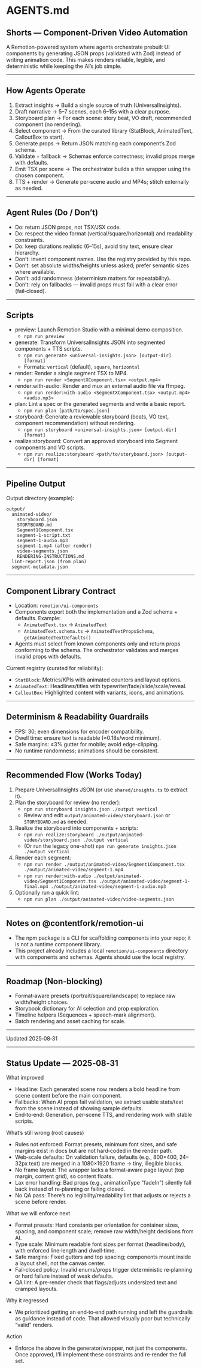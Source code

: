 # AGENTS.md

## Shorts — Component‑Driven Video Automation

A Remotion-powered system where agents orchestrate prebuilt UI components by generating JSON props (validated with Zod) instead of writing animation code. This makes renders reliable, legible, and deterministic while keeping the AI’s job simple.

---

## How Agents Operate

1. Extract insights → Build a single source of truth (UniversalInsights).
2. Draft narrative → 5–7 scenes, each 6–15s with a clear purpose.
3. Storyboard plan → For each scene: story beat, VO draft, recommended component (no rendering).
4. Select component → From the curated library (StatBlock, AnimatedText, CalloutBox to start).
5. Generate props → Return JSON matching each component’s Zod schema.
6. Validate + fallback → Schemas enforce correctness; invalid props merge with defaults.
7. Emit TSX per scene → The orchestrator builds a thin wrapper using the chosen component.
8. TTS + render → Generate per‑scene audio and MP4s; stitch externally as needed.

---

## Agent Rules (Do / Don’t)

- Do: return JSON props, not TSX/JSX code.
- Do: respect the video format (vertical/square/horizontal) and readability constraints.
- Do: keep durations realistic (6–15s), avoid tiny text, ensure clear hierarchy.
- Don’t: invent component names. Use the registry provided by this repo.
- Don’t: set absolute widths/heights unless asked; prefer semantic sizes where available.
- Don’t: add randomness (determinism matters for repeatability).
- Don’t: rely on fallbacks — invalid props must fail with a clear error (fail‑closed).

---

## Scripts

- preview: Launch Remotion Studio with a minimal demo composition.
  - `npm run preview`
- generate: Transform UniversalInsights JSON into segmented components + TTS scripts.
  - `npm run generate <universal-insights.json> [output-dir] [format]`
  - Formats: `vertical` (default), `square`, `horizontal`
- render: Render a single segment TSX to MP4.
  - `npm run render <SegmentXComponent.tsx> <output.mp4>`
- render:with-audio: Render and mux an external audio file via ffmpeg.
  - `npm run render:with-audio <SegmentXComponent.tsx> <output.mp4> <audio.mp3>`
- plan: Lint a spec or the generated segments and write a basic report.
  - `npm run plan [path/to/spec.json]`
- storyboard: Generate a reviewable storyboard (beats, VO text, component recommendation) without rendering.
  - `npm run storyboard <universal-insights.json> [output-dir] [format]`
- realize:storyboard: Convert an approved storyboard into Segment components and VO scripts.
  - `npm run realize:storyboard <path/to/storyboard.json> [output-dir] [format]`

---

## Pipeline Output

Output directory (example):

```
output/
  animated-video/
    storyboard.json
    STORYBOARD.md
    Segment1Component.tsx
    segment-1-script.txt
    segment-1-audio.mp3
    segment-1.mp4 (after render)
    video-segments.json
    RENDERING-INSTRUCTIONS.md
  lint-report.json (from plan)
  segment-metadata.json
```

---

## Component Library Contract

- Location: `remotion/ui-components`
- Components export both the implementation and a Zod schema + defaults. Example:
  - `AnimatedText.tsx` → `AnimatedText`
  - `AnimatedText.schema.ts` → `AnimatedTextPropsSchema`, `getAnimatedTextDefaults()`
- Agents must select from known components only and return props conforming to the schema. The orchestrator validates and merges invalid props with defaults.

Current registry (curated for reliability):
- `StatBlock`: Metrics/KPIs with animated counters and layout options.
- `AnimatedText`: Headlines/titles with typewriter/fade/slide/scale/reveal.
- `CalloutBox`: Highlighted content with variants, icons, and animations.

---

## Determinism & Readability Guardrails

- FPS: 30; even dimensions for encoder compatibility.
- Dwell time: ensure text is readable (≈0.18s/word minimum).
- Safe margins: ≥3% gutter for mobile; avoid edge-clipping.
- No runtime randomness; animations should be consistent.

---

## Recommended Flow (Works Today)

1. Prepare UniversalInsights JSON (or use `shared/insights.ts` to extract it).
2. Plan the storyboard for review (no render):
   - `npm run storyboard insights.json ./output vertical`
   - Review and edit `output/animated-video/storyboard.json` or `STORYBOARD.md` as needed.
3. Realize the storyboard into components + scripts:
   - `npm run realize:storyboard ./output/animated-video/storyboard.json ./output vertical`
   - (Or run the legacy one-shot) `npm run generate insights.json ./output vertical`
4. Render each segment:
   - `npm run render ./output/animated-video/Segment1Component.tsx ./output/animated-video/segment-1.mp4`
   - `npm run render:with-audio ./output/animated-video/Segment1Component.tsx ./output/animated-video/segment-1-final.mp4 ./output/animated-video/segment-1-audio.mp3`
5. Optionally run a quick lint:
   - `npm run plan ./output/animated-video/video-segments.json`

---

## Notes on @contentfork/remotion-ui

- The npm package is a CLI for scaffolding components into your repo; it is not a runtime component library.
- This project already includes a local `remotion/ui-components` directory with components and schemas. Agents should use the local registry.

---

## Roadmap (Non‑blocking)

- Format‑aware presets (portrait/square/landscape) to replace raw width/height choices.
- Storybook dictionary for AI selection and prop exploration.
- Timeline helpers (Sequences + speech-mark alignment).
- Batch rendering and asset caching for scale.

---

Updated 2025‑08‑31

---

## Status Update — 2025‑08‑31

What improved
- Headline: Each generated scene now renders a bold headline from scene content before the main component.
- Fallbacks: When AI props fail validation, we extract usable stats/text from the scene instead of showing sample defaults.
- End‑to‑end: Generation, per‑scene TTS, and rendering work with stable scripts.

What’s still wrong (root causes)
- Rules not enforced: Format presets, minimum font sizes, and safe margins exist in docs but are not hard‑coded in the render path.
- Web‑scale defaults: On validation failure, defaults (e.g., 800×400, 24–32px text) are merged in a 1080×1920 frame → tiny, illegible blocks.
- No frame layout: The wrapper lacks a format‑aware page layout (top margin, content grid), so content floats.
- Lax error handling: Bad props (e.g., animationType "fadeIn") silently fall back instead of re‑planning or failing closed.
- No QA pass: There’s no legibility/readability lint that adjusts or rejects a scene before render.

What we will enforce next
- Format presets: Hard constants per orientation for container sizes, spacing, and component scale; remove raw width/height decisions from AI.
- Type scale: Minimum readable font sizes per format (headline/body), with enforced line‑length and dwell‑time.
- Safe margins: Fixed gutters and top spacing; components mount inside a layout shell, not the canvas center.
- Fail‑closed policy: Invalid enums/props trigger deterministic re‑planning or hard failure instead of weak defaults.
- QA lint: A pre‑render check that flags/adjusts undersized text and cramped layouts.

Why it regressed
- We prioritized getting an end‑to‑end path running and left the guardrails as guidance instead of code. That allowed visually poor but technically “valid” renders.

Action
- Enforce the above in the generator/wrapper, not just the components. Once approved, I’ll implement these constraints and re‑render the full set.
